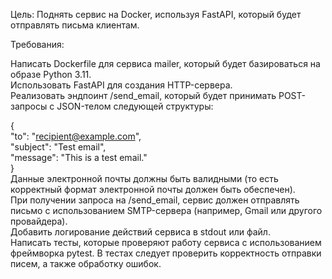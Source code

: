 Цель: Поднять сервис на Docker, используя FastAPI, который будет отправлять письма клиентам.  
  
Требования:  

Написать Dockerfile для сервиса mailer, который будет базироваться на образе Python 3.11.  
Использовать FastAPI для создания HTTP-сервера.  
Реализовать эндпоинт /send_email, который будет принимать POST-запросы с JSON-телом следующей структуры:  
  
{  
  "to": "recipient@example.com",  
  "subject": "Test email",  
  "message": "This is a test email."  
}  
Данные электронной почты должны быть валидными (то есть корректный формат электронной почты должен быть обеспечен).  
При получении запроса на /send_email, сервис должен отправлять письмо с использованием SMTP-сервера (например, Gmail или другого провайдера).  
Добавить логирование действий сервиса в stdout или файл.  
Написать тесты, которые проверяют работу сервиса с использованием фреймворка pytest. В тестах следует проверить корректность отправки писем, а также обработку ошибок.  
